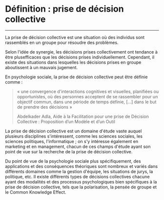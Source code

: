 # Définition : prise de décision collective
---

La prise de décision collective est une situation où des individus sont rassemblés en un groupe pour résoudre des problèmes.

Selon l'idée de synergie, les décisions prises collectivement ont tendance à être plusefficaces que les décisions prises individuellement. Cependant, il existe des situations dans lesquelles les décisions prises en groupe aboutissent à un mauvais jugement.

En psychologie sociale, la prise de décision collective peut être définie comme :
> « une convergence d'interactions cognitives et visuelles, planifiées ou opportunistes, où des personnes acceptent de se rassembler pour un objectif commun, dans une période de temps définie, […] dans le but de prendre des décisions » 
>
> Abdelkader Adla, Aide à la Facilitation 
pour une prise de Décision Collective : Proposition d’un Modèle et d’un Outil

La prise de décision collective est un domaine d'étude vaste auquel plusieurs disciplines s'intéressent, comme les sciences sociales, les sciences politiques, l'informatique ; on s'y intéresse également en marketing et en management, chacun de ces champs d'étude ayant son point de vue sur la recherche de la prise de décision collective.

Du point de vue de la psychologie sociale plus spécifiquement, des applications et des conséquences théoriques sont nombreux et variés dans différents domaines comme la gestion d'équipe, les situations de jurys, la politique, etc. Il existe différents types de décisions collectives chacune ayant des modalités et des processus psychologiques bien spécifiques à la prise de décision collective, tels que la polarisation, la pensée de groupe et le Common Knowledge Effect.
